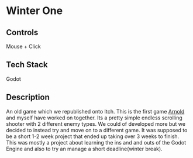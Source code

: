# Winter One

## Controls
Mouse + Click

## Tech Stack
Godot

## Description

An old game which we republished onto Itch. This is the first game [Arnold](https://github.com/arngo) and myself have worked on together. Its a pretty simple endless scrolling shooter with 2 different enemy types. We could of developed more but we decided to instead try and move on to a different game. It was supposed to be a short 1-2 week project that ended up taking over 3 weeks to finish. This was mostly a project about learning the ins and and outs of the Godot Engine and also to try an manage a short deadline(winter break).


